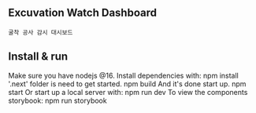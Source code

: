 ## Excuvation Watch Dashboard
    굴착 공사 감시 대시보드

## Install & run
Make sure you have nodejs @16. Install dependencies with:
    npm install
'.next' folder is need to get started.
    npm build
And it's done start up.
    npm start
Or start up a local server with:
    npm run dev
To view the components storybook:
    npm run storybook